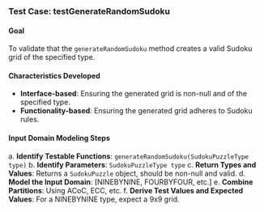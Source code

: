 ### Test Case: testGenerateRandomSudoku

#### Goal
To validate that the `generateRandomSudoku` method creates a valid Sudoku grid of the specified type.

#### Characteristics Developed
- **Interface-based**: Ensuring the generated grid is non-null and of the specified type.
- **Functionality-based**: Ensuring the generated grid adheres to Sudoku rules.

#### Input Domain Modeling Steps
a. **Identify Testable Functions**: `generateRandomSudoku(SudokuPuzzleType type)`
b. **Identify Parameters**: `SudokuPuzzleType type`
c. **Return Types and Values**: Returns a `SudokuPuzzle` object, should be non-null and valid.
d. **Model the Input Domain**: [NINEBYNINE, FOURBYFOUR, etc.]
e. **Combine Partitions**: Using ACoC, ECC, etc.
f. **Derive Test Values and Expected Values**: For a NINEBYNINE type, expect a 9x9 grid.
